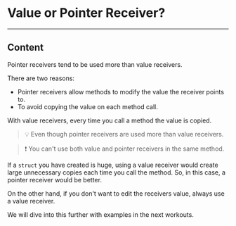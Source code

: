 ﻿---
author: Stefan-Stojanovic

aspects:
  - workout

type: normal

category: how-to

---

# Value or Pointer Receiver?

---
## Content

Pointer receivers tend to be used more than value receivers.

There are two reasons:
- Pointer receivers allow methods to modify the value the receiver points to.
- To avoid copying the value on each method call.

With value receivers, every time you call a method the value is copied. 

> 💡 Even though pointer receivers are used more than value receivers.

> ❗ You can't use both value and pointer receivers in the same method.

If a `struct` you have created is huge, using a value receiver would create large unnecessary copies each time you call the method. So, in this case, a pointer receiver would be better.

On the other hand, if you don't want to edit the receivers value, always use a value receiver.

We will dive into this further with examples in the next workouts.